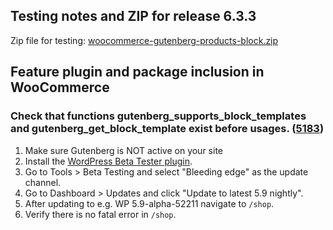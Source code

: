 ## Testing notes and ZIP for release 6.3.3

Zip file for testing: [woocommerce-gutenberg-products-block.zip](https://github.com/woocommerce/woocommerce-gutenberg-products-block/files/7601543/woocommerce-gutenberg-products-block.zip)

## Feature plugin and package inclusion in WooCommerce

###  Check that functions gutenberg_supports_block_templates and gutenberg_get_block_template exist before usages. ([5183](https://github.com/woocommerce/woocommerce-gutenberg-products-block/pull/5183))

1. Make sure Gutenberg is NOT active on your site
2. Install the [WordPress Beta Tester plugin](https://wordpress.org/plugins/wordpress-beta-tester/).
3. Go to Tools > Beta Testing and select "Bleeding edge" as the update channel.
4. Go to Dashboard > Updates and click "Update to latest 5.9 nightly".
5. After updating to e.g. WP 5.9-alpha-52211 navigate to `/shop`.
6. Verify there is no fatal error in `/shop`.